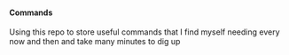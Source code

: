 #### Commands

Using this repo to store useful commands that I find myself needing every now and then and take many minutes to dig up
